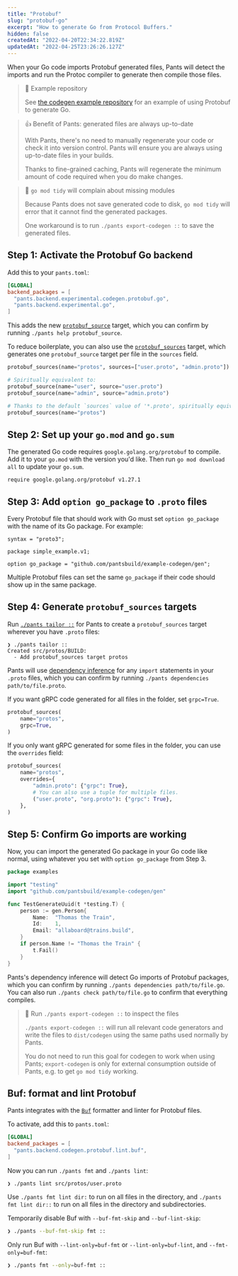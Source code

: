 ```yaml
---
title: "Protobuf"
slug: "protobuf-go"
excerpt: "How to generate Go from Protocol Buffers."
hidden: false
createdAt: "2022-04-20T22:34:22.819Z"
updatedAt: "2022-04-25T23:26:26.127Z"
---
```

When your Go code imports Protobuf generated files, Pants will detect the imports and run the Protoc compiler to generate then compile those files.

> 📘 Example repository
> 
> See [the codegen example repository](https://github.com/pantsbuild/example-codegen) for an example of using Protobuf to generate Go.

> 👍 Benefit of Pants: generated files are always up-to-date
> 
> With Pants, there's no need to manually regenerate your code or check it into version control. Pants will ensure you are always using up-to-date files in your builds.
> 
> Thanks to fine-grained caching, Pants will regenerate the minimum amount of code required when you do make changes.

> 🚧 `go mod tidy` will complain about missing modules
> 
> Because Pants does not save generated code to disk, `go mod tidy` will error that it cannot find the generated packages.
> 
> One workaround is to run `./pants export-codegen ::` to save the generated files.

Step 1: Activate the Protobuf Go backend
----------------------------------------

Add this to your `pants.toml`:

```toml pants.toml
[GLOBAL]
backend_packages = [
  "pants.backend.experimental.codegen.protobuf.go",
  "pants.backend.experimental.go",
]
```

This adds the new [`protobuf_source`](doc:reference-protobuf_source) target, which you can confirm by running `./pants help protobuf_source`. 

To reduce boilerplate, you can also use the [`protobuf_sources`](doc:reference-protobuf_sources) target, which generates one `protobuf_source` target per file in the `sources` field.

```python BUILD
protobuf_sources(name="protos", sources=["user.proto", "admin.proto"])

# Spiritually equivalent to:
protobuf_source(name="user", source="user.proto")
protobuf_source(name="admin", source="admin.proto")

# Thanks to the default `sources` value of '*.proto', spiritually equivalent to:
protobuf_sources(name="protos")
```

Step 2: Set up your `go.mod` and `go.sum`
-----------------------------------------

The generated Go code requires `google.golang.org/protobuf` to compile. Add it to your `go.mod` with the version you'd like. Then run `go mod download all` to update your `go.sum`.

```text go.mod
require google.golang.org/protobuf v1.27.1
```

Step 3: Add `option go_package` to `.proto` files
-------------------------------------------------

Every Protobuf file that should work with Go must set `option go_package` with the name of its Go package. For example:

```text src/protos/example/v1/person.proto
syntax = "proto3";

package simple_example.v1;

option go_package = "github.com/pantsbuild/example-codegen/gen";
```

Multiple Protobuf files can set the same `go_package` if their code should show up in the same package.

Step 4: Generate `protobuf_sources` targets
-------------------------------------------

Run [`./pants tailor ::`](doc:initial-configuration#5-generate-build-files) for Pants to create a `protobuf_sources` target wherever you have `.proto` files:

```
❯ ./pants tailor ::
Created src/protos/BUILD:
  - Add protobuf_sources target protos
```

Pants will use [dependency inference](doc:targets) for any `import` statements in your `.proto` files, which you can confirm by running `./pants dependencies path/to/file.proto`.

If you want gRPC code generated for all files in the folder, set `grpc=True`.

```python src/proto/example/BUILD
protobuf_sources(
    name="protos",
    grpc=True,
)
```

If you only want gRPC generated for some files in the folder, you can use the `overrides` field:

```python src/proto/example/BUILD
protobuf_sources(
    name="protos",
    overrides={
        "admin.proto": {"grpc": True},
        # You can also use a tuple for multiple files.
        ("user.proto", "org.proto"): {"grpc": True},
    },
)
```

Step 5: Confirm Go imports are working
--------------------------------------

Now, you can import the generated Go package in your Go code like normal, using whatever you set with `option go_package` from Step 3.

```go src/go/examples/proto_test.go
package examples

import "testing"
import "github.com/pantsbuild/example-codegen/gen"

func TestGenerateUuid(t *testing.T) {
	person := gen.Person{
		Name:  "Thomas the Train",
		Id:    1,
		Email: "allaboard@trains.build",
	}
	if person.Name != "Thomas the Train" {
		t.Fail()
	}
}
```

Pants's dependency inference will detect Go imports of Protobuf packages, which you can confirm by running `./pants dependencies path/to/file.go`. You can also run `./pants check path/to/file.go` to confirm that everything compiles.

> 📘 Run `./pants export-codegen ::` to inspect the files
> 
> `./pants export-codegen ::` will run all relevant code generators and write the files to `dist/codegen` using the same paths used normally by Pants.
> 
> You do not need to run this goal for codegen to work when using Pants; `export-codegen` is only for external consumption outside of Pants, e.g. to get `go mod tidy` working.

Buf: format and lint Protobuf
-----------------------------

Pants integrates with the [`Buf`](https://buf.build/blog/introducing-buf-format) formatter and linter for Protobuf files.

To activate, add this to `pants.toml`:

```toml pants.toml
[GLOBAL]
backend_packages = [
  "pants.backend.codegen.protobuf.lint.buf",
]
```

Now you can run `./pants fmt` and `./pants lint`:

```
❯ ./pants lint src/protos/user.proto
```

Use `./pants fmt lint dir:` to run on all files in the directory, and `./pants fmt lint dir::` to run on all files in the directory and subdirectories.

Temporarily disable Buf with `--buf-fmt-skip` and `--buf-lint-skip`:

```bash
❯ ./pants --buf-fmt-skip fmt ::
```

Only run Buf with `--lint-only=buf-fmt` or `--lint-only=buf-lint`, and `--fmt-only=buf-fmt`:

```bash
❯ ./pants fmt --only=buf-fmt ::
```
